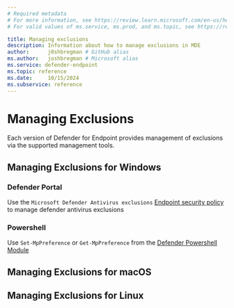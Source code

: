 ```yaml
---
# Required metadata
# For more information, see https://review.learn.microsoft.com/en-us/help/platform/learn-editor-add-metadata?branch=main
# For valid values of ms.service, ms.prod, and ms.topic, see https://review.learn.microsoft.com/en-us/help/platform/metadata-taxonomies?branch=main

title: Managing exclusions
description: Information about how to manage exclusions in MDE
author:      j0shbregman # GitHub alias
ms.author:   joshbregman # Microsoft alias
ms.service: defender-endpoint
ms.topic: reference
ms.date:     10/15/2024
ms.subservice: reference
---
```


# Managing Exclusions

Each version of Defender for Endpoint provides management of exclusions via the supported management tools.  

## Managing Exclusions for Windows

### Defender Portal

Use the `Microsoft Defender Antivirus exclusions` [Endpoint security policy](https://learn.microsoft.com/en-us/defender-endpoint/manage-security-policies?toc=%2Fmem%2Fintune%2Ftoc.json&bc=%2Fmem%2Fbreadcrumb%2Ftoc.json#create-an-endpoint-security-policy) to manage defender antivirus exclusions

### Powershell

Use `Set-MpPreference` or `Get-MpPreference` from the [Defender Powershell Module](https://learn.microsoft.com/en-us/powershell/module/defender/?view=windowsserver2022-ps) 

## Managing Exclusions for macOS

## Managing Exclusions for Linux

